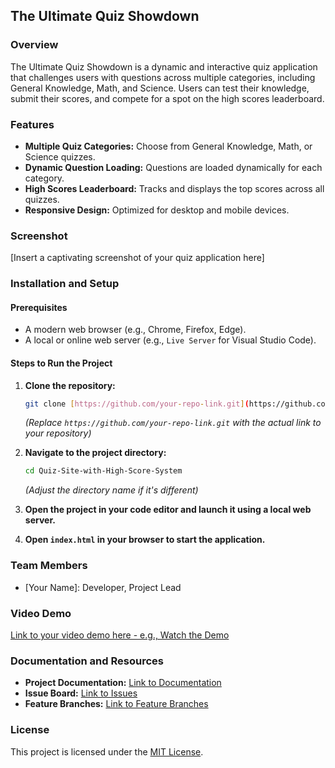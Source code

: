 ## The Ultimate Quiz Showdown

### Overview

The Ultimate Quiz Showdown is a dynamic and interactive quiz application that challenges users with questions across multiple categories, including General Knowledge, Math, and Science. Users can test their knowledge, submit their scores, and compete for a spot on the high scores leaderboard.

### Features

* **Multiple Quiz Categories:** Choose from General Knowledge, Math, or Science quizzes.
* **Dynamic Question Loading:** Questions are loaded dynamically for each category.
* **High Scores Leaderboard:** Tracks and displays the top scores across all quizzes.
* **Responsive Design:** Optimized for desktop and mobile devices.

### Screenshot

[Insert a captivating screenshot of your quiz application here]

### Installation and Setup

#### Prerequisites

* A modern web browser (e.g., Chrome, Firefox, Edge).
* A local or online web server (e.g., `Live Server` for Visual Studio Code).

#### Steps to Run the Project

1. **Clone the repository:**

    ```bash
    git clone [https://github.com/your-repo-link.git](https://github.com/your-repo-link.git)
    ```

    *(Replace `https://github.com/your-repo-link.git` with the actual link to your repository)*

2. **Navigate to the project directory:**

    ```bash
    cd Quiz-Site-with-High-Score-System
    ```

    *(Adjust the directory name if it's different)*

3. **Open the project in your code editor and launch it using a local web server.**
4. **Open `index.html` in your browser to start the application.**

### Team Members

* [Your Name]: Developer, Project Lead

### Video Demo

[Link to your video demo here - e.g., Watch the Demo](https://your-video-demo-link.com)

### Documentation and Resources

* **Project Documentation:** [Link to Documentation](https://your-documentation-link.com)
* **Issue Board:** [Link to Issues](https://your-issues-link.com)
* **Feature Branches:** [Link to Feature Branches](https://your-feature-branches-link.com)

### License

This project is licensed under the [MIT License](https://opensource.org/licenses/MIT).
